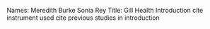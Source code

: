 Names: Meredith Burke Sonia Rey 
Title: Gill Health
Introduction
cite instrument used
cite previous studies in introduction
